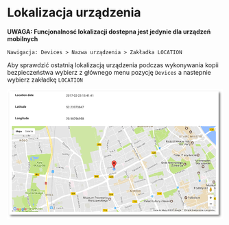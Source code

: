 # Lokalizacja urządzenia

**UWAGA: Funcjonalnosć lokalizacji dostepna jest jedynie dla urządzeń mobilnych**

```text
Nawigacja: Devices > Nazwa urządzenia > Zakładka LOCATION
```

Aby sprawdzić ostatnią lokalizacją urządzenia podczas wykonywania kopii bezpieczeństwa wybierz z głównego menu pozycję `Devices` a nastepnie wybierz zakładkę `LOCATION`

![](../../.gitbook/assets/location_s.png)

